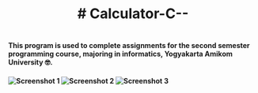 <h1 align = "center"># Calculator-C-- <h1>
<h4 align = "left">This program is used to complete assignments for the second semester programming course, majoring in informatics, Yogyakarta Amikom University 🤓.<h4>
  

![Screenshot 1](https://user-images.githubusercontent.com/114411272/223685238-2b904cdf-433f-49a3-b041-663b19be1cbe.png)
![Screenshot 2](https://user-images.githubusercontent.com/114411272/223685250-4a6edb0c-ed67-4140-8592-61cf8935533f.png)
![Screenshot 3](https://user-images.githubusercontent.com/114411272/223685258-f398bcec-021f-4a4e-9420-cf97c3d28e0e.png)

